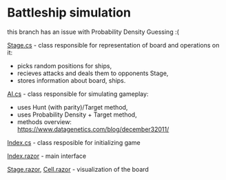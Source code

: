 # Battleship simulation
this branch has an issue with Probability Density Guessing :(

[Stage.cs](https://github.com/DDaarcon/recruitment-task/blob/master/Classes/Stage.cs) - class responsible for representation of board and operations on it:
- picks random positions for ships,
- recieves attacks and deals them to opponents Stage,
- stores information about board, ships.

[AI.cs](https://github.com/DDaarcon/recruitment-task/blob/master/Classes/AI.cs) - class responsible for simulating gameplay:
- uses Hunt (with parity)/Target method,
- uses Probability Density + Target method,
- methods overview: https://www.datagenetics.com/blog/december32011/

[Index.cs](https://github.com/DDaarcon/recruitment-task/blob/master/Pages/Index.cs) - class resposible for initializing game

[Index.razor](https://github.com/DDaarcon/recruitment-task/blob/master/Pages/Index.razor) - main interface

[Stage.razor](https://github.com/DDaarcon/recruitment-task/blob/master/Components/Stage.razor),
[Cell.razor](https://github.com/DDaarcon/recruitment-task/blob/master/Components/Cell.razor) - visualization of the board
